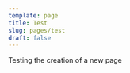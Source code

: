 ```yaml
---
template: page
title: Test
slug: pages/test
draft: false
---
```

Testing the creation of a new page
